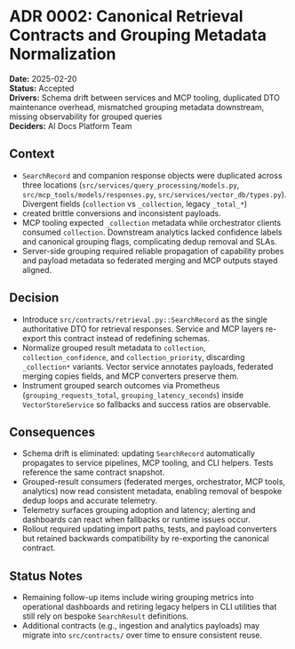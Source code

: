 # ADR 0002: Canonical Retrieval Contracts and Grouping Metadata Normalization

**Date:** 2025-02-20  
**Status:** Accepted  
**Drivers:** Schema drift between services and MCP tooling, duplicated DTO maintenance overhead, mismatched grouping metadata downstream, missing observability for grouped queries  
**Deciders:** AI Docs Platform Team

## Context

- `SearchRecord` and companion response objects were duplicated across three locations (`src/services/query_processing/models.py`, `src/mcp_tools/models/responses.py`, `src/services/vector_db/types.py`). Divergent fields (`collection` vs `_collection`, legacy `_total_*`)
- created brittle conversions and inconsistent payloads.
- MCP tooling expected `_collection` metadata while orchestrator clients consumed `collection`. Downstream analytics lacked confidence labels and canonical grouping flags, complicating dedup removal and SLAs.
- Server-side grouping required reliable propagation of capability probes and payload metadata so federated merging and MCP outputs stayed aligned.

## Decision

- Introduce `src/contracts/retrieval.py::SearchRecord` as the single authoritative DTO for retrieval responses. Service and MCP layers re-export this contract instead of redefining schemas.
- Normalize grouped result metadata to `collection`, `collection_confidence`, and `collection_priority`, discarding `_collection*` variants. Vector service annotates payloads, federated merging copies fields, and MCP converters preserve them.
- Instrument grouped search outcomes via Prometheus (`grouping_requests_total`, `grouping_latency_seconds`) inside `VectorStoreService` so fallbacks and success ratios are observable.

## Consequences

- Schema drift is eliminated: updating `SearchRecord` automatically propagates to service pipelines, MCP tooling, and CLI helpers. Tests reference the same contract snapshot.
- Grouped-result consumers (federated merges, orchestrator, MCP tools, analytics) now read consistent metadata, enabling removal of bespoke dedup loops and accurate telemetry.
- Telemetry surfaces grouping adoption and latency; alerting and dashboards can react when fallbacks or runtime issues occur.
- Rollout required updating import paths, tests, and payload converters but retained backwards compatibility by re-exporting the canonical contract.

## Status Notes

- Remaining follow-up items include wiring grouping metrics into operational dashboards and retiring legacy helpers in CLI utilities that still rely on bespoke `SearchResult` definitions.
- Additional contracts (e.g., ingestion and analytics payloads) may migrate into `src/contracts/` over time to ensure consistent reuse.
